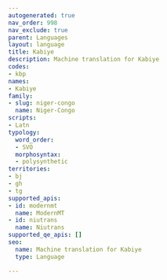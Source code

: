 ```yaml
---
autogenerated: true
nav_order: 998
nav_exclude: true
parent: Languages
layout: language
title: Kabiye
description: Machine translation for Kabiye
codes:
- kbp
names:
- Kabiye
family:
- slug: niger-congo
  name: Niger-Congo
scripts:
- Latn
typology:
  word_order:
  - SVO
  morphosyntax:
  - polysynthetic
territories:
- bj
- gh
- tg
supported_apis:
- id: modernmt
  name: ModernMT
- id: niutrans
  name: Niutrans
supported_qe_apis: []
seo:
  name: Machine translation for Kabiye
  type: Language

---
```


